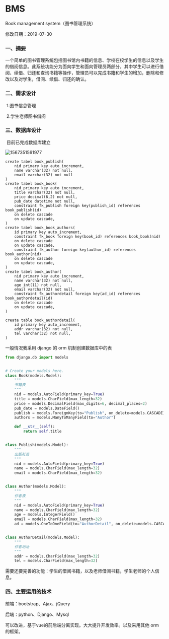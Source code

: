 # BMS
 Book management system（图书管理系统）

修改日期：2019-07-30

### 一、摘要

​		一个简单的图书管理系统包括图书馆内书籍的信息、学校在校学生的信息以及学生的借阅信息。此系统功能分为面向学生和面向管理员两部分，其中学生可以进行借阅、续借、归还和查询书籍等操作，管理员可以完成书籍和学生的增加，删除和修改以及对学生，借阅、续借、归还的确认。

### 二、需求设计

​		1.图书信息管理

​		2.学生老师图书借阅

### 三、数据库设计

​		目前已完成数据库建立

![1567351561977](C:\Users\MSI-PC\Desktop\BMS\README.assets\1567351561977.png)

```mysql
create tabel book_publish(
    nid primary key auto_increment,
    name varchar(32) not null,
    email varchar(32) not null
)
create tabel book_book(
	nid primary key auto_increment,
    title varchar(32) not null,
    price decimal(6,2) not null,
    pub_date datetime not null,
    constraint fk_publish foreign key(publish_id) references book_publish(id)
    on delete cascade
    on update cascade,
)
create tabel book_book_authors(
    id primary key auto_increment,
    constraint fk_book foreign key(book_id) references book_book(nid)
    on delete cascade
    on update cascade,
    constraint fk_author foreign key(author_id) references book_author(nid)
    on delete cascade
    on update cascade,
)
create tabel book_author(
    nid primary key auto_increment,
    name varchar(32) not null,
    age int(11) not null,
    email varchar(32) not null,
    constraint fk_authordetail foreign key(ad_id) references book_authordetail(id)
    on delete cascade
    on update cascade,
)

create table book_authordetail(
    id primary key auto_increment,
    addr varchar(32) not null,
    tel varchar(32) not null,
)

```

一般情况我采用 django 的 orm 机制创建数据库中的表

```python
from django.db import models


# Create your models here.
class Book(models.Model):
    """
    书籍表
    """
    nid = models.AutoField(primary_key=True)
    title = models.CharField(max_length=32)
    price = models.DecimalField(max_digits=6, decimal_places=2)
    pub_date = models.DateField()
    publish = models.ForeignKey(to="Publish", on_delete=models.CASCADE)
    authors = models.ManyToManyField(to="Author")

    def __str__(self):
        return self.title


class Publish(models.Model):
    """
    出版社表
    """
    nid = models.AutoField(primary_key=True)
    name = models.CharField(max_length=32)
    email = models.CharField(max_length=32)


class Author(models.Model):
    """
    作者表
    """
    nid = models.AutoField(primary_key=True)
    name = models.CharField(max_length=32)
    age = models.IntegerField()
    email = models.CharField(max_length=32)
    ad = models.OneToOneField(to="AuthorDetail", on_delete=models.CASCADE)


class AuthorDetail(models.Model):
    """
    作者地址
    """
    addr = models.CharField(max_length=32)
    tel = models.CharField(max_length=32)

```

需要还要完善的功能：学生的借阅书籍，以及老师借阅书籍，学生老师的个人信息。

### 四、主要运用的技术

前端：bootstrap、Ajax、jQuery

后端：python、Django、Mysql

可以改进，基于vue的前后端分离实现。大大提升开发效率。以及采用其他 orm 的框架。